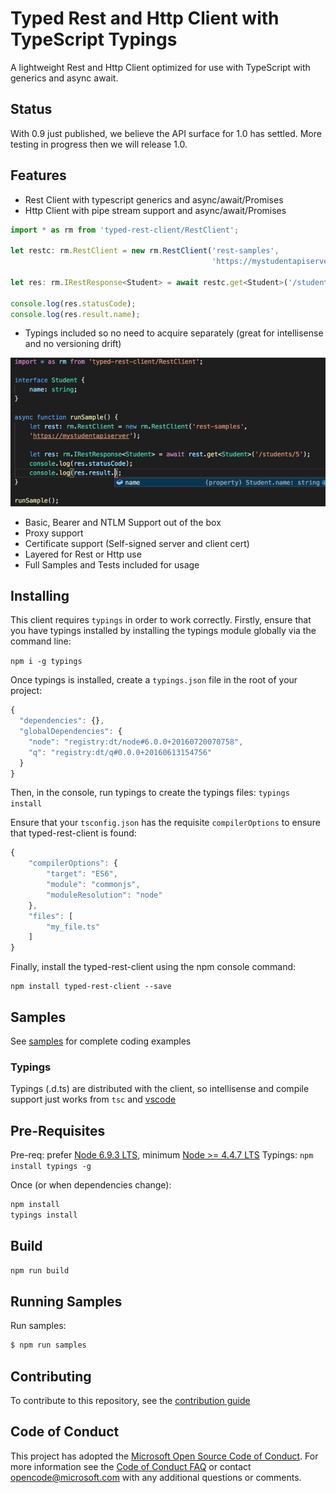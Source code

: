 # Typed Rest and Http Client with TypeScript Typings

A lightweight Rest and Http Client optimized for use with TypeScript with generics and async await.

## Status

With 0.9 just published, we believe the API surface for 1.0 has settled.  More testing in progress then we will release 1.0.

## Features

  - Rest Client with typescript generics and async/await/Promises
  - Http Client with pipe stream support and async/await/Promises 

```javascript
import * as rm from 'typed-rest-client/RestClient';

let restc: rm.RestClient = new rm.RestClient('rest-samples', 
                                             'https://mystudentapiserver');

let res: rm.IRestResponse<Student> = await restc.get<Student>('/students/5');

console.log(res.statusCode);
console.log(res.result.name);
```

  - Typings included so no need to acquire separately (great for intellisense and no versioning drift)

![intellisense](./docs/intellisense.png)

  - Basic, Bearer and NTLM Support out of the box
  - Proxy support
  - Certificate support (Self-signed server and client cert)
  - Layered for Rest or Http use
  - Full Samples and Tests included for usage

## Installing
This client requires `typings` in order to work correctly. Firstly, ensure that you have typings installed by installing the typings module globally via the command line:

```npm i -g typings```

Once typings is installed, create a ```typings.json``` file in the root of your project:

```javascript
{
  "dependencies": {},
  "globalDependencies": {
    "node": "registry:dt/node#6.0.0+20160720070758",
    "q": "registry:dt/q#0.0.0+20160613154756"
  }
}
```

Then, in the console, run typings to create the typings files:
```typings install```

Ensure that your ```tsconfig.json``` has the requisite ```compilerOptions``` to ensure that typed-rest-client is found:
```javascript
{
    "compilerOptions": {
        "target": "ES6",
        "module": "commonjs",
        "moduleResolution": "node"
    },
    "files": [
        "my_file.ts"
    ]
}
```

Finally, install the typed-rest-client using the npm console command: 

```
npm install typed-rest-client --save
```

## Samples

See [samples](./samples) for complete coding examples

### Typings

Typings (.d.ts) are distributed with the client, so intellisense and compile support just works from `tsc` and [vscode]()  

## Pre-Requisites

Pre-req: prefer [Node 6.9.3 LTS](https://nodejs.org), minimum [Node >= 4.4.7 LTS](https://nodejs.org)
Typings: `npm install typings -g`  

Once (or when dependencies change):  

```bash
npm install
typings install
```

## Build 

```bash
npm run build
```

## Running Samples

Run samples:  

```bash
$ npm run samples
```

## Contributing

To contribute to this repository, see the [contribution guide](./CONTRIBUTING.md)

## Code of Conduct

This project has adopted the [Microsoft Open Source Code of Conduct](https://opensource.microsoft.com/codeofconduct/). For more information see the [Code of Conduct FAQ](https://opensource.microsoft.com/codeofconduct/faq/) or contact [opencode@microsoft.com](mailto:opencode@microsoft.com) with any additional questions or comments.
